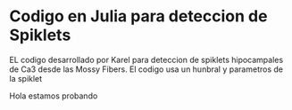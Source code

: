 # Codigo en Julia para deteccion de Spiklets

EL codigo desarrollado por Karel para deteccion de spiklets
hipocampales de Ca3 desde las Mossy Fibers.
El codigo usa un hunbral y parametros de la spiklet 

Hola estamos probando


